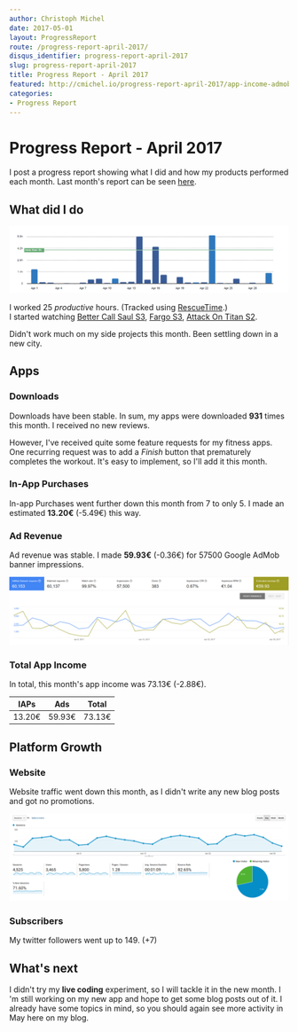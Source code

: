 ```yaml
---
author: Christoph Michel
date: 2017-05-01
layout: ProgressReport
route: /progress-report-april-2017/
disqus_identifier: progress-report-april-2017
slug: progress-report-april-2017
title: Progress Report - April 2017
featured: http://cmichel.io/progress-report-april-2017/app-income-admob.png
categories:
- Progress Report
---
```


# Progress Report - April 2017
I post a progress report showing what I did and how my products performed each month.
Last month's report can be seen [here](/progress-report-march-2017).

## What did I do

[![Productive Hours in April 2017](./rescueTime.png)](./rescueTime.png)

I worked 25 _productive_ hours. (Tracked using [RescueTime](/redirects/rescuetime).)  
I started watching [Better Call Saul S3](http://www.imdb.com/title/tt3032476/episodes?season=3), [Fargo S3](http://www.imdb.com/title/tt2802850/episodes?season=3), [Attack On Titan S2](http://www.imdb.com/title/tt2560140/episodes?season=2).  

Didn't work much on my side projects this month. Been settling down in a new city.

## Apps
### Downloads
Downloads have been stable. In sum, my apps were downloaded **931** times this month. I received no new reviews.

However, I've received quite some feature requests for my fitness apps. One recurring request was to add a _Finish_ button that prematurely completes the workout. It's easy to implement, so I'll add it this month.

### In-App Purchases
In-app Purchases went further down this month from 7 to only 5.
I made an estimated **13.20€** (-5.49€) this way.

### Ad Revenue
Ad revenue was stable. I made **59.93€** (-0.36€) for 57500 Google AdMob banner impressions.

[![App Income AdMob](./app-income-admob.png)](./app-income-admob.png)

### Total App Income
In total, this month's app income was 73.13€ (-2.88€).

IAPs | Ads | Total
--- | --- | ---
13.20€ | 59.93€ | 73.13€

## Platform Growth
### Website
Website traffic went down this month, as I didn't write any new blog posts and got no promotions.

[![Website Traffic](./website-traffic.png)](./website-traffic.png)

### Subscribers
My twitter followers went up to 149. (+7)

## What's next
I didn't try my **live coding** experiment, so I will tackle it in the new month.
I 'm still working on my new app and hope to get some blog posts out of it. I already have some topics in mind, so you should again see more activity in May here on my blog.